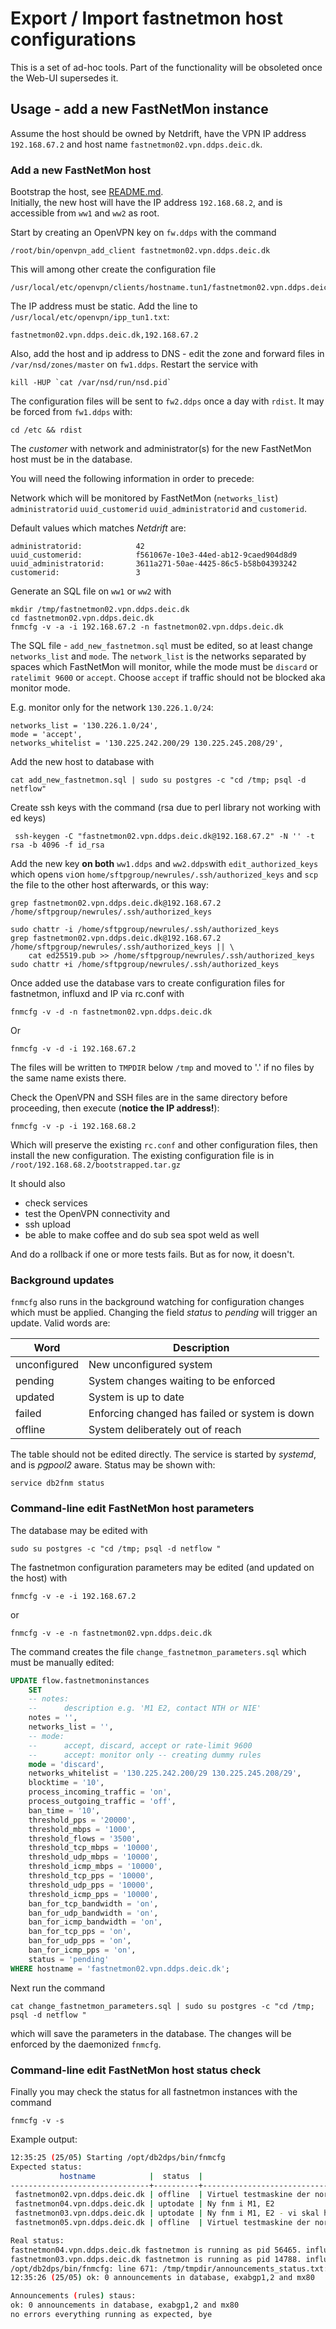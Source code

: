 
# Export / Import fastnetmon host configurations

This is a set of ad-hoc tools. Part of the functionality will be obsoleted once the
Web-UI supersedes it.

## Usage - add a new FastNetMon instance

Assume the host should be owned by Netdrift, have the VPN IP address
`192.168.67.2` and host name `fastnetmon02.vpn.ddps.deic.dk`.

### Add a new FastNetMon host

Bootstrap the host, see [README.md](../vagrant/README.md).          
Initially, the new host will have the IP address `192.168.68.2`, and is
accessible from `ww1` and `ww2` as root.

Start by creating an OpenVPN key on `fw.ddps` with the command

    /root/bin/openvpn_add_client fastnetmon02.vpn.ddps.deic.dk

This will among other create the configuration file

``````
/usr/local/etc/openvpn/clients/hostname.tun1/fastnetmon02.vpn.ddps.deic.dk/fastnetmon02.vpn.ddps.deic.dk.ovpn
``````

The IP address must be static. Add the line to `/usr/local/etc/openvpn/ipp_tun1.txt`:

``````
fastnetmon02.vpn.ddps.deic.dk,192.168.67.2
``````

Also, add the host and ip address to DNS - edit the zone and forward files in
`/var/nsd/zones/master` on `fw1.ddps`. Restart the service with 

``````
kill -HUP `cat /var/nsd/run/nsd.pid`
``````

The configuration files will be sent to `fw2.ddps` once a day with `rdist`. It
may be forced from `fw1.ddps` with:

    cd /etc && rdist

The _customer_ with network and administrator(s) for the new FastNetMon host
must be in the database.

You will need the following information in order to precede:

Network which will be monitored by FastNetMon (`networks_list`)
`administratorid` `uuid_customerid` `uuid_administratorid` and `customerid`.

Default values which matches _Netdrift_ are:

``````
administratorid:            42
uuid_customerid:            f561067e-10e3-44ed-ab12-9caed904d8d9
uuid_administratorid:       3611a271-50ae-4425-86c5-b58b04393242
customerid:                 3
``````

Generate an SQL file on `ww1` or `ww2` with 

    mkdir /tmp/fastnetmon02.vpn.ddps.deic.dk    
    cd fastnetmon02.vpn.ddps.deic.dk
    fnmcfg -v -a -i 192.168.67.2 -n fastnetmon02.vpn.ddps.deic.dk

The SQL file - `add_new_fastnetmon.sql` must be edited, so at least change
`networks_list` and `mode`. The `network_list` is the networks separated by
spaces which FastNetMon will monitor, while the mode must be `discard` or
`ratelimit 9600` or `accept`. Choose `accept` if traffic should not be blocked
aka monitor mode.

E.g. monitor only for the network `130.226.1.0/24`:

```````
networks_list = '130.226.1.0/24',
mode = 'accept',
networks_whitelist = '130.225.242.200/29 130.225.245.208/29',
```````

Add the new host to database with 

    cat add_new_fastnetmon.sql | sudo su postgres -c "cd /tmp; psql -d netflow"

Create ssh keys with the command (rsa due to perl library not working with ed keys)
<!--  ssh-keygen -C "fastnetmon02.vpn.ddps.deic.dk@192.168.67.2" -N '' -t ed25519 -f id_ed25519 -->

     ssh-keygen -C "fastnetmon02.vpn.ddps.deic.dk@192.168.67.2" -N '' -t rsa -b 4096 -f id_rsa

Add the new key **on both** `ww1.ddps` and `ww2.ddps`with `edit_authorized_keys` which
opens `vi`on `home/sftpgroup/newrules/.ssh/authorized_keys` and `scp` the file to the other
host afterwards, or this way:

``````
grep fastnetmon02.vpn.ddps.deic.dk@192.168.67.2 /home/sftpgroup/newrules/.ssh/authorized_keys

sudo chattr -i /home/sftpgroup/newrules/.ssh/authorized_keys
grep fastnetmon02.vpn.ddps.deic.dk@192.168.67.2 /home/sftpgroup/newrules/.ssh/authorized_keys || \
    cat ed25519.pub >> /home/sftpgroup/newrules/.ssh/authorized_keys
sudo chattr +i /home/sftpgroup/newrules/.ssh/authorized_keys
``````

Once added use the database vars to create configuration files for fastnetmon,
influxd and IP via rc.conf with

    fnmcfg -v -d -n fastnetmon02.vpn.ddps.deic.dk

Or

    fnmcfg -v -d -i 192.168.67.2

The files will be written to `TMPDIR` below `/tmp` and moved to '.' if no files by the same name exists there.

Check the OpenVPN and SSH files are in the same directory before proceeding,
then execute (**notice the IP address!**):

    fnmcfg -v -p -i 192.168.68.2

Which will preserve the existing `rc.conf` and other configuration files,
then install the new configuration. The existing configuration file is in `/root/192.168.68.2/bootstrapped.tar.gz`

It should also

  - check services
  - test the OpenVPN connectivity and
  - ssh upload
  - be able to make coffee and do sub sea spot weld as well

And do a rollback if one or more tests fails. But as for now, it doesn't.

### Background updates

`fnmcfg` also runs in the background watching for configuration changes which
must be applied. Changing the field _status_ to _pending_ will trigger an update. Valid words are:

| Word           | Description                                      |
| -------------- | ------------------------------------------------ |
| unconfigured   | New unconfigured system                          |
| pending        | System changes waiting to be enforced            |
| updated        | System is up to date                             |
| failed         | Enforcing changed has failed or system is down   |
| offline        | System deliberately out of reach                 |

The table should not be edited directly. The service is started by _systemd_,
and is _pgpool2_ aware. Status may be shown with:

    service db2fnm status

### Command-line edit FastNetMon host parameters

The database may be edited with

    sudo su postgres -c "cd /tmp; psql -d netflow "

The fastnetmon configuration parameters may be edited (and updated on the host) with

    fnmcfg -v -e -i 192.168.67.2

or

    fnmcfg -v -e -n fastnetmon02.vpn.ddps.deic.dk

The command creates the file `change_fastnetmon_parameters.sql` which must be
manually edited:

````````sql
UPDATE flow.fastnetmoninstances
    SET
    -- notes:
    --      description e.g. 'M1 E2, contact NTH or NIE'
    notes = '',
    networks_list = '',
    -- mode:
    --      accept, discard, accept or rate-limit 9600
    --      accept: monitor only -- creating dummy rules
    mode = 'discard',
    networks_whitelist = '130.225.242.200/29 130.225.245.208/29',
    blocktime = '10',
    process_incoming_traffic = 'on',
    process_outgoing_traffic = 'off',
    ban_time = '10',
    threshold_pps = '20000',
    threshold_mbps = '1000',
    threshold_flows = '3500',
    threshold_tcp_mbps = '10000',
    threshold_udp_mbps = '10000',
    threshold_icmp_mbps = '10000',
    threshold_tcp_pps = '10000',
    threshold_udp_pps = '10000',
    threshold_icmp_pps = '10000',
    ban_for_tcp_bandwidth = 'on',
    ban_for_udp_bandwidth = 'on',
    ban_for_icmp_bandwidth = 'on',
    ban_for_tcp_pps = 'on',
    ban_for_udp_pps = 'on',
    ban_for_icmp_pps = 'on',
    status = 'pending'
WHERE hostname = 'fastnetmon02.vpn.ddps.deic.dk';
````````

Next run the command

    cat change_fastnetmon_parameters.sql | sudo su postgres -c "cd /tmp; psql -d netflow "

which will save the parameters in the database. The changes will be enforced by the daemonized `fnmcfg`.

### Command-line edit FastNetMon host status check

Finally you may check the status for all fastnetmon instances with the command

    fnmcfg -v -s

Example output:

````````bash
12:35:25 (25/05) Starting /opt/db2dps/bin/fnmcfg
Expected status:
           hostname            |  status  |                               notes
-------------------------------+----------+--------------------------------------------------------------------
 fastnetmon02.vpn.ddps.deic.dk | offline  | Virtuel testmaskine der normalt er slukket
 fastnetmon04.vpn.ddps.deic.dk | uptodate | Ny fnm i M1, E2
 fastnetmon03.vpn.ddps.deic.dk | uptodate | Ny fnm i M1, E2 - vi skal have fundet en anvendelse og net til den
 fastnetmon05.vpn.ddps.deic.dk | offline  | Virtuel testmaskine der normalt er slukket

Real status:
fastnetmon04.vpn.ddps.deic.dk fastnetmon is running as pid 56465. influxd is running as pid 921.
fastnetmon03.vpn.ddps.deic.dk fastnetmon is running as pid 14788. influxd is running as pid 2612.
/opt/db2dps/bin/fnmcfg: line 671: /tmp/tmpdir/announcements_status.txt: Permission denied
12:35:26 (25/05) ok: 0 announcements in database, exabgp1,2 and mx80

Announcements (rules) staus:
ok: 0 announcements in database, exabgp1,2 and mx80
no errors everything running as expected, bye
````````

